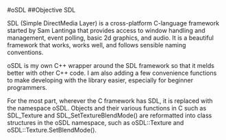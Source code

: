 #oSDL
##Objective SDL

SDL (Simple DirectMedia Layer) is a cross-platform C-language framework started by Sam Lantinga that provides access to window handling and management, event polling, basic 2d graphics, and audio. It is a beautiful framework that works, works well, and follows sensible naming conventions.

oSDL is my own C++ wrapper around the SDL framework so that it melds better with other C++ code. I am also adding a few convenience functions to make developing with the library easier, especially for beginner programmers.

For the most part, wherever the C framework has SDL, it is replaced with the namespace oSDL. Objects and their various functions in C such as SDL_Texture and SDL_SetTextureBlendMode() are reformatted into class structures in the oSDL namespace, such as oSDL::Texture and oSDL::Texture.SetBlendMode().